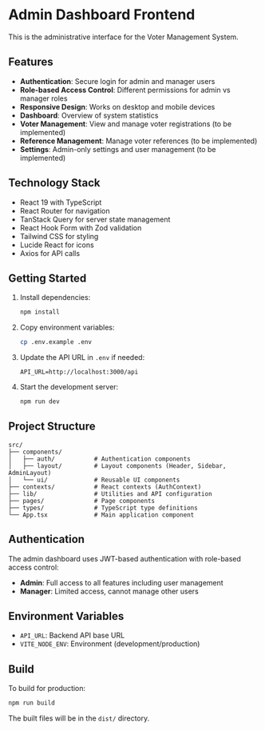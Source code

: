 # Admin Dashboard Frontend

This is the administrative interface for the Voter Management System.

## Features

- **Authentication**: Secure login for admin and manager users
- **Role-based Access Control**: Different permissions for admin vs manager roles
- **Responsive Design**: Works on desktop and mobile devices
- **Dashboard**: Overview of system statistics
- **Voter Management**: View and manage voter registrations (to be implemented)
- **Reference Management**: Manage voter references (to be implemented)
- **Settings**: Admin-only settings and user management (to be implemented)

## Technology Stack

- React 19 with TypeScript
- React Router for navigation
- TanStack Query for server state management
- React Hook Form with Zod validation
- Tailwind CSS for styling
- Lucide React for icons
- Axios for API calls

## Getting Started

1. Install dependencies:

   ```bash
   npm install
   ```

2. Copy environment variables:

   ```bash
   cp .env.example .env
   ```

3. Update the API URL in `.env` if needed:

   ```
   API_URL=http://localhost:3000/api
   ```

4. Start the development server:
   ```bash
   npm run dev
   ```

## Project Structure

```
src/
├── components/
│   ├── auth/           # Authentication components
│   ├── layout/         # Layout components (Header, Sidebar, AdminLayout)
│   └── ui/             # Reusable UI components
├── contexts/           # React contexts (AuthContext)
├── lib/                # Utilities and API configuration
├── pages/              # Page components
├── types/              # TypeScript type definitions
└── App.tsx             # Main application component
```

## Authentication

The admin dashboard uses JWT-based authentication with role-based access control:

- **Admin**: Full access to all features including user management
- **Manager**: Limited access, cannot manage other users

## Environment Variables

- `API_URL`: Backend API base URL
- `VITE_NODE_ENV`: Environment (development/production)

## Build

To build for production:

```bash
npm run build
```

The built files will be in the `dist/` directory.
